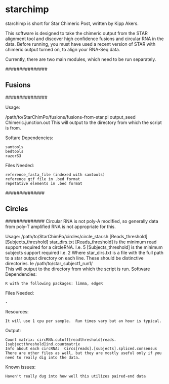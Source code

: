 starchimp
==========
starchimp is short for Star Chimeric Post, written by Kipp Akers.  

This software is designed to take the chimeric output from the STAR alignment tool and discover high confidence fusions and circular RNA in the data. 
Before running, you must have used a recent version of STAR with chimeric output turned on, to align your RNA-Seq data.

Currently, there are two main modules, which need to be run separately. 

###############
##  Fusions  ##
###############

Usage:

/path/to/StarChimPo/fusions/fusions-from-star.pl output_seed Chimeric.junction.out
	This will output to the directory from which the script is from. 

Softare Dependencies:

	samtools
	bedtools
	razerS3

Files Needed:

	reference_fasta_file (indexed with samtools)
	reference gtf file in .bed format
	repetative elements in .bed format

##############
## Circles ##
##############
Circular RNA is not poly-A modified, so generally data from poly-T amplified RNA is not appropriate for this.    

Usage:
	/path/to/StarChimPo/circles/circle_star.sh [Reads_threshold] [Subjects_threshold] star_dirs.txt
		[Reads_threshold] is the minimum read support required for a circleRNA.  I.e. 5
		[Subjects_threshold] is the minimum subjects support required I.e. 2
		Where star_dirs.txt is a file with the full path to a star output directory on each line.  These should be distinctive directories.  Ie /path/to/star_subject1_run1/  
		This will output to the directory from which the script is run. 
Software Dependencies:
	
	R with the following packages: limma, edgeR

Files Needed:

	-

Resources:

	It will use 1 cpu per sample.  Run times vary but an hour is typical. 

Output:

	Count matrix: circRNA.cutoff[readthreshold]reads.[subjectthreshold]ind.countmatrix
	Info about each circRNA:  Circs[reads].[subjects].spliced.consensus
	There are other files as well, but they are mostly useful only if you need to really dig into the data. 

Known issues:

	Haven't really dug into how well this utilizes paired-end data
